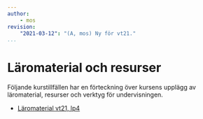 ```yaml
---
author:
    - mos
revision:
    "2021-03-12": "(A, mos) Ny för vt21."
...
```

Läromaterial och resurser
==================================

Följande kurstillfällen har en förteckning över kursens upplägg av läromaterial, resurser och verktyg för undervisningen.

* [Läromaterial vt21, lp4](./vt21lp4)
